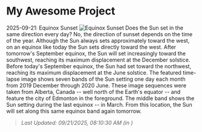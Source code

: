 # My Awesome Project

<!-- APOD Start -->
2025-09-21: Equinox Sunset
![Equinox Sunset](https://apod.nasa.gov/apod/image/2509/SunsetMonths_Vanzella_1080.jpg)
Does the Sun set in the same direction every day? No, the direction of sunset depends on the time of the year. Although the Sun always sets approximately toward the west, on an equinox like today the Sun sets directly toward the west. After tomorrow's September equinox, the Sun will set increasingly toward the southwest, reaching its maximum displacement at the December solstice.  Before today's September equinox, the Sun had set toward the northwest, reaching its maximum displacement at the June solstice. The featured time-lapse image shows seven bands of the Sun setting one day each month from 2019 December through 2020 June.  These image sequences were taken from Alberta, Canada -- well north of the Earth's equator -- and feature the city of Edmonton in the foreground.  The middle band shows the Sun setting during the last equinox -- in March.  From this location, the Sun will set along this same equinox band again tomorrow.
> _Last Updated: 09/21/2025, 08:10:30 AM (in )_
<!-- APOD End -->
